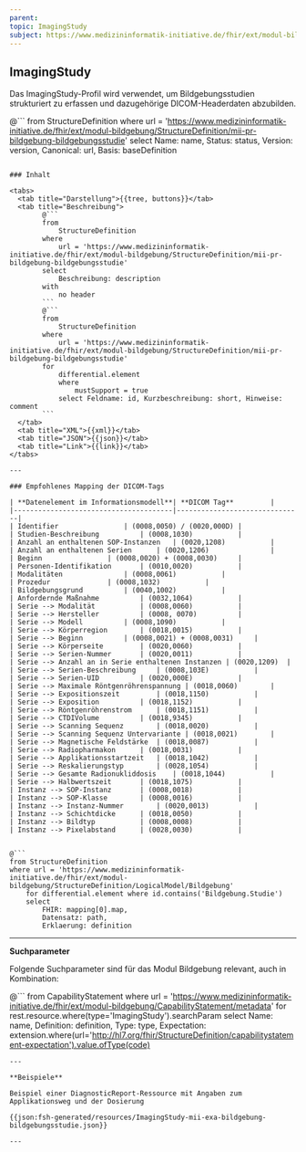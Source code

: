 ```yaml
---
parent:
topic: ImagingStudy
subject: https://www.medizininformatik-initiative.de/fhir/ext/modul-bildgebung/StructureDefinition/mii-pr-bildgebung-bildgebungsstudie
---
```


## ImagingStudy

Das ImagingStudy-Profil wird verwendet, um Bildgebungsstudien strukturiert zu erfassen und dazugehörige DICOM-Headerdaten abzubilden.

@```
from
    StructureDefinition
where
    url = 'https://www.medizininformatik-initiative.de/fhir/ext/modul-bildgebung/StructureDefinition/mii-pr-bildgebung-bildgebungsstudie'
select
    Name: name, Status: status, Version: version, Canonical: url, Basis: baseDefinition
```

### Inhalt

<tabs>
  <tab title="Darstellung">{{tree, buttons}}</tab>
  <tab title="Beschreibung">
        @```
        from
	        StructureDefinition
        where
	        url = 'https://www.medizininformatik-initiative.de/fhir/ext/modul-bildgebung/StructureDefinition/mii-pr-bildgebung-bildgebungsstudie'
        select
	        Beschreibung: description
        with
            no header
        ```
        @```
        from
            StructureDefinition
        where
            url = 'https://www.medizininformatik-initiative.de/fhir/ext/modul-bildgebung/StructureDefinition/mii-pr-bildgebung-bildgebungsstudie'
        for
            differential.element
            where
                mustSupport = true
            select Feldname: id, Kurzbeschreibung: short, Hinweise: comment
        ```
  </tab>
  <tab title="XML">{{xml}}</tab>
  <tab title="JSON">{{json}}</tab>
  <tab title="Link">{{link}}</tab>
</tabs>

---

### Empfohlenes Mapping der DICOM-Tags

| **Datenelement im Informationsmodell**| **DICOM Tag**			|
|---------------------------------------|-------------------------------|
| Identifier				| (0008,0050) / (0020,000D)	|
| Studien-Beschreibung			| (0008,1030)			|
| Anzahl an enthaltenen SOP-Instanzen	| (0020,1208) 			|
| Anzahl an enthaltenen Serien 		| (0020,1206)       		|
| Beginn 				| (0008,0020) + (0008,0030) 	|
| Personen-Identifikation 		| (0010,0020) 			|
| Modalitäten 				| (0008,0061) 			|
| Prozedur 				| (0008,1032) 			|
| Bildgebungsgrund 			| (0040,1002) 			|
| Anfordernde Maßnahme 			| (0032,1064) 			|
| Serie --> Modalität 			| (0008,0060) 			|
| Serie --> Hersteller 			| (0008, 0070) 			|
| Serie --> Modell 			| (0008,1090) 			|
| Serie --> Körperregion 		| (0018,0015) 			|
| Serie --> Beginn 			| (0008,0021) + (0008,0031) 	|
| Serie --> Körperseite 		| (0020,0060) 			|
| Serie --> Serien-Nummer 		| (0020,0011) 			|
| Serie --> Anzahl an in Serie enthaltenen Instanzen | (0020,1209) 	|
| Serie --> Serien-Beschreibung 	| (0008,103E) 			|
| Serie --> Serien-UID 			| (0020,000E) 			|
| Serie --> Maximale Röntgenröhrenspannung | (0018,0060) 		|
| Serie --> Expositionszeit 		| (0018,1150) 			|
| Serie --> Exposition 			| (0018,1152) 			|
| Serie --> Röntgenröhrenstrom 		| (0018,1151) 			|
| Serie --> CTDIVolume 			| (0018,9345) 			|
| Serie --> Scanning Sequenz 		| (0018,0020) 			|
| Serie --> Scanning Sequenz Untervariante | (0018,0021) 		|
| Serie --> Magnetische Feldstärke 	| (0018,0087) 			|
| Serie --> Radiopharmakon 		| (0018,0031) 			|
| Serie --> Applikationsstartzeit 	| (0018,1042) 			|
| Serie --> Reskalierungstyp 		| (0028,1054) 			|
| Serie --> Gesamte Radionukliddosis 	| (0018,1044) 			|
| Serie --> Halbwertszeit 		| (0018,1075) 			|
| Instanz --> SOP-Instanz 		| (0008,0018) 			|
| Instanz --> SOP-Klasse 		| (0008,0016) 			|
| Instanz --> Instanz-Nummer 		| (0020,0013) 			|
| Instanz --> Schichtdicke 		| (0018,0050) 			|
| Instanz --> Bildtyp 			| (0008,0008) 			|
| Instanz --> Pixelabstand 		| (0028,0030) 			|


@```
from StructureDefinition
where url = 'https://www.medizininformatik-initiative.de/fhir/ext/modul-bildgebung/StructureDefinition/LogicalModel/Bildgebung'
    for differential.element where id.contains('Bildgebung.Studie')
    select
        FHIR: mapping[0].map,
        Datensatz: path,
        Erklaerung: definition
```

---

**Suchparameter**


Folgende Suchparameter sind für das Modul Bildgebung relevant, auch in Kombination:

@``` from CapabilityStatement where url = 'https://www.medizininformatik-initiative.de/fhir/ext/modul-bildgebung/CapabilityStatement/metadata' for rest.resource.where(type='ImagingStudy').searchParam select Name: name, Definition: definition, Type: type, Expectation: extension.where(url='http://hl7.org/fhir/StructureDefinition/capabilitystatement-expectation').value.ofType(code)

```
---

**Beispiele**

Beispiel einer DiagnosticReport-Ressource mit Angaben zum Applikationsweg und der Dosierung

{{json:fsh-generated/resources/ImagingStudy-mii-exa-bildgebung-bildgebungsstudie.json}}

---
